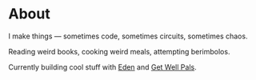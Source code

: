 # About

I make things — sometimes code, sometimes circuits, sometimes chaos.

Reading weird books, cooking weird meals, attempting berimbolos.

Currently building cool stuff with [Eden](https://www.madebyeden.com/) and [Get Well Pals](https://www.getwellpals.co/).



